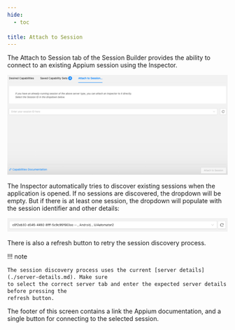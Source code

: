 ```yaml
---
hide:
  - toc

title: Attach to Session
---
```


The Attach to Session tab of the Session Builder provides the ability to connect to an existing
Appium session using the Inspector.

![Attach to Session](assets/images/attach-to-session/attach-to-session.png)

The Inspector automatically tries to discover existing sessions when the application is opened.
If no sessions are discovered, the dropdown will be empty. But if there is at least one session,
the dropdown will populate with the session identifier and other details:

![Found Session](assets/images/attach-to-session/found-session.png)

There is also a refresh button to retry the session discovery process.

!!! note

    The session discovery process uses the current [server details](./server-details.md). Make sure
    to select the correct server tab and enter the expected server details before pressing the
    refresh button.

The footer of this screen contains a link the Appium documentation, and a single button for
connecting to the selected session.
